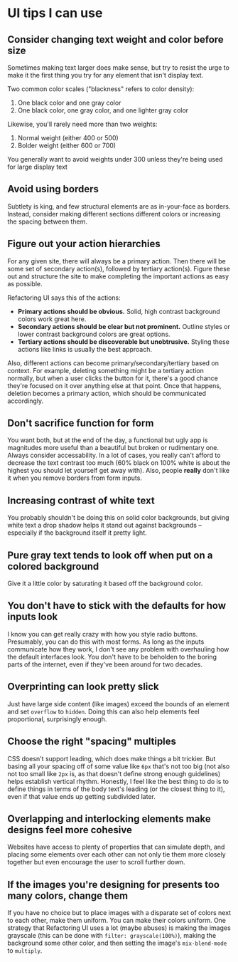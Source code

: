 # UI tips I can use

## Consider changing text weight and color before size

Sometimes making text larger does make sense, but try to resist the urge to make it the first thing you try for any
element that isn't display text.

Two common color scales ("blackness" refers to color density):

1. One black color and one gray color
2. One black color, one gray color, and one lighter gray color

Likewise, you'll rarely need more than two weights:

1. Normal weight (either 400 or 500)
2. Bolder weight (either 600 or 700)

You generally want to avoid weights under 300 unless they're being used for large display text

## Avoid using borders

Subtlety is king, and few structural elements are as in-your-face as borders. Instead, consider making different
sections different colors or increasing the spacing between them.

## Figure out your action hierarchies

For any given site, there will always be a primary action. Then there will be some set of secondary action(s), followed
by tertiary action(s). Figure these out and structure the site to make completing the important actions as easy as
possible.

Refactoring UI says this of the actions:

* **Primary actions should be obvious.** Solid, high contrast background colors work great here.
* **Secondary actions should be clear but not prominent.** Outline styles or lower contrast background colors are great options.
* **Tertiary actions should be discoverable but unobtrusive.** Styling these actions like links is usually the best approach.

Also, different actions can become primary/secondary/tertiary based on context. For example, deleting something might be
a tertiary action normally, but when a user clicks the button for it, there's a good chance they're focused on it over
anything else at that point. Once that happens, deletion becomes a primary action, which should be communicated
accordingly.

## Don't sacrifice function for form

You want both, but at the end of the day, a functional but ugly app is magnitudes more useful than a beautiful but
broken or rudimentary one. Always consider accessability. In a lot of cases, you really can't afford to decrease the
text contrast too much (60% black on 100% white is about the highest you should let yourself get away with). Also,
people **really** don't like it when you remove borders from form inputs.

## Increasing contrast of white text

You probably shouldn't be doing this on solid color backgrounds, but giving white text a drop shadow helps it stand out
against backgrounds – especially if the background itself it pretty light.

## Pure gray text tends to look off when put on a colored background

Give it a little color by saturating it based off the background color.

## You don't have to stick with the defaults for how inputs look

I know you can get really crazy with how you style radio buttons. Presumably, you can do this with most forms. As long
as the inputs communicate how they work, I don't see any problem with overhauling how the default interfaces look. You
don't have to be beholden to the boring parts of the internet, even if they've been around for two decades.

## Overprinting can look pretty slick

Just have large side content (like images) exceed the bounds of an element and set `overflow` to `hidden`. Doing this
can also help elements feel proportional, surprisingly enough.

## Choose the right "spacing" multiples

CSS doesn't support leading, which does make things a bit trickier. But basing all your spacing off of some value like
`6px` that's not too big (not also not too small like `2px` is, as that doesn't define strong enough guidelines) helps
establish vertical rhythm. Honestly, I feel like the best thing to do is to define things in terms of the body text's
leading (or the closest thing to it), even if that value ends up getting subdivided later.

## Overlapping and interlocking elements make designs feel more cohesive

Websites have access to plenty of properties that can simulate depth, and placing some elements over each other can not
only tie them more closely together but even encourage the user to scroll further down.

## If the images you're designing for presents too many colors, change them

If you have no choice but to place images with a disparate set of colors next to each other, make them uniform. You can
make their colors uniform. One strategy that Refactoring UI uses a lot (maybe abuses) is making the images grayscale
(this can be done with `filter: grayscale(100%)`), making the background some other color, and then setting the image's
`mix-blend-mode` to `multiply`.
